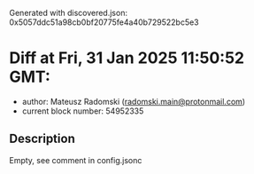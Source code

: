 Generated with discovered.json: 0x5057ddc51a98cb0bf20775fe4a40b729522bc5e3

# Diff at Fri, 31 Jan 2025 11:50:52 GMT:

- author: Mateusz Radomski (<radomski.main@protonmail.com>)
- current block number: 54952335

## Description

Empty, see comment in config.jsonc
